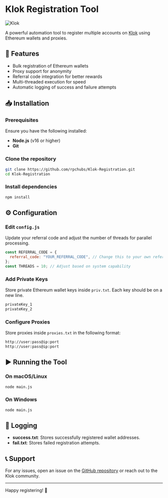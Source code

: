 # Klok Registration Tool

![Klok](https://klokapp.ai/favicon.ico)  

A powerful automation tool to register multiple accounts on [Klok](https://klokapp.ai?referral_code=GVJRESB4) using Ethereum wallets and proxies.

## 🚀 Features
- Bulk registration of Ethereum wallets
- Proxy support for anonymity
- Referral code integration for better rewards
- Multi-threaded execution for speed
- Automatic logging of success and failure attempts

## 📥 Installation
### Prerequisites
Ensure you have the following installed:
- **Node.js** (v16 or higher)
- **Git**

### Clone the repository
```sh
git clone https://github.com/rpchubs/Klok-Registration.git
cd Klok-Registration
```

### Install dependencies
```sh
npm install
```

## ⚙️ Configuration

### Edit `config.js`
Update your referral code and adjust the number of threads for parallel processing.
```js
const REFERRAL_CODE = {
  referral_code: "YOUR_REFERRAL_CODE", // Change this to your own referral code
};
const THREADS = 10; // Adjust based on system capability
```

### Add Private Keys
Store private Ethereum wallet keys inside `priv.txt`. Each key should be on a new line.
```txt
privateKey_1
privateKey_2
```

### Configure Proxies
Store proxies inside `proxies.txt` in the following format:
```txt
http://user:pass@ip:port
http://user:pass@ip:port
```

## ▶️ Running the Tool
### On macOS/Linux
```sh
node main.js
```

### On Windows
```sh
node main.js
```

## 📜 Logging
- **success.txt**: Stores successfully registered wallet addresses.
- **fail.txt**: Stores failed registration attempts.

## 📞 Support
For any issues, open an issue on the [GitHub repository](https://github.com/rpchubs/Klok-Registration/issues) or reach out to the Klok community.

---
Happy registering! 🎉

